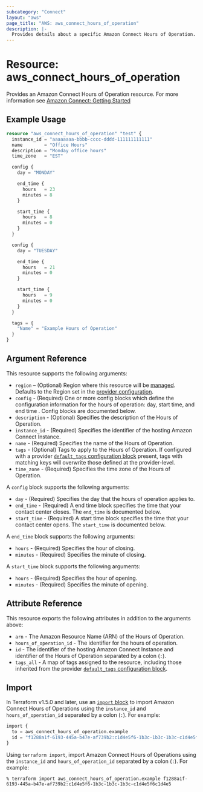 ```yaml
---
subcategory: "Connect"
layout: "aws"
page_title: "AWS: aws_connect_hours_of_operation"
description: |-
  Provides details about a specific Amazon Connect Hours of Operation.
---
```


# Resource: aws_connect_hours_of_operation

Provides an Amazon Connect Hours of Operation resource. For more information see
[Amazon Connect: Getting Started](https://docs.aws.amazon.com/connect/latest/adminguide/amazon-connect-get-started.html)

## Example Usage

```terraform
resource "aws_connect_hours_of_operation" "test" {
  instance_id = "aaaaaaaa-bbbb-cccc-dddd-111111111111"
  name        = "Office Hours"
  description = "Monday office hours"
  time_zone   = "EST"

  config {
    day = "MONDAY"

    end_time {
      hours   = 23
      minutes = 8
    }

    start_time {
      hours   = 8
      minutes = 0
    }
  }

  config {
    day = "TUESDAY"

    end_time {
      hours   = 21
      minutes = 0
    }

    start_time {
      hours   = 9
      minutes = 0
    }
  }

  tags = {
    "Name" = "Example Hours of Operation"
  }
}
```

## Argument Reference

This resource supports the following arguments:

* `region` – (Optional) Region where this resource will be [managed](https://docs.aws.amazon.com/general/latest/gr/rande.html#regional-endpoints). Defaults to the Region set in the [provider configuration](https://registry.terraform.io/providers/hashicorp/aws/latest/docs#aws-configuration-reference).
* `config` - (Required) One or more config blocks which define the configuration information for the hours of operation: day, start time, and end time . Config blocks are documented below.
* `description` - (Optional) Specifies the description of the Hours of Operation.
* `instance_id` - (Required) Specifies the identifier of the hosting Amazon Connect Instance.
* `name` - (Required) Specifies the name of the Hours of Operation.
* `tags` - (Optional) Tags to apply to the Hours of Operation. If configured with a provider [`default_tags` configuration block](https://registry.terraform.io/providers/hashicorp/aws/latest/docs#default_tags-configuration-block) present, tags with matching keys will overwrite those defined at the provider-level.
* `time_zone` - (Required) Specifies the time zone of the Hours of Operation.

A `config` block supports the following arguments:

* `day` - (Required) Specifies the day that the hours of operation applies to.
* `end_time` - (Required) A end time block specifies the time that your contact center closes. The `end_time` is documented below.
* `start_time` - (Required) A start time block specifies the time that your contact center opens. The `start_time` is documented below.

A `end_time` block supports the following arguments:

* `hours` - (Required) Specifies the hour of closing.
* `minutes` - (Required) Specifies the minute of closing.

A `start_time` block supports the following arguments:

* `hours` - (Required) Specifies the hour of opening.
* `minutes` - (Required) Specifies the minute of opening.

## Attribute Reference

This resource exports the following attributes in addition to the arguments above:

* `arn` - The Amazon Resource Name (ARN) of the Hours of Operation.
* `hours_of_operation_id` - The identifier for the hours of operation.
* `id` - The identifier of the hosting Amazon Connect Instance and identifier of the Hours of Operation separated by a colon (`:`).
* `tags_all` - A map of tags assigned to the resource, including those inherited from the provider [`default_tags` configuration block](https://registry.terraform.io/providers/hashicorp/aws/latest/docs#default_tags-configuration-block).

## Import

In Terraform v1.5.0 and later, use an [`import` block](https://developer.hashicorp.com/terraform/language/import) to import Amazon Connect Hours of Operations using the `instance_id` and `hours_of_operation_id` separated by a colon (`:`). For example:

```terraform
import {
  to = aws_connect_hours_of_operation.example
  id = "f1288a1f-6193-445a-b47e-af739b2:c1d4e5f6-1b3c-1b3c-1b3c-c1d4e5f6c1d4e5"
}
```

Using `terraform import`, import Amazon Connect Hours of Operations using the `instance_id` and `hours_of_operation_id` separated by a colon (`:`). For example:

```console
% terraform import aws_connect_hours_of_operation.example f1288a1f-6193-445a-b47e-af739b2:c1d4e5f6-1b3c-1b3c-1b3c-c1d4e5f6c1d4e5
```
